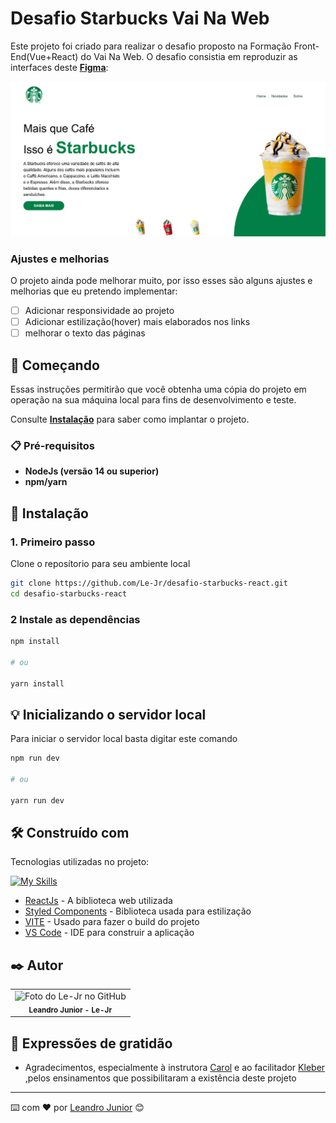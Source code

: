 # Desafio Starbucks Vai Na Web

Este projeto foi criado para realizar o desafio proposto na Formação Front-End(Vue+React) do Vai Na Web.
O desafio consistia em reproduzir as interfaces deste **<a href="https://www.figma.com/design/lDEBqDNjbhumoZwQ7CBL7P/Starbucks?node-id=1-3&node-type=frame&t=ADLAyln3vrVS2sVP-0" target="_blank">Figma</a>**:

<img src="./public/print-pag.png" alt="Exemplo imagem" width="700">

### Ajustes e melhorias

O projeto ainda pode melhorar muito, por isso esses são alguns ajustes e melhorias que eu pretendo implementar:

- [ ] Adicionar responsividade ao projeto
- [ ] Adicionar estilização(hover) mais elaborados nos links
- [ ] melhorar o texto das páginas

## 🚀 Começando

Essas instruções permitirão que você obtenha uma cópia do projeto em operação na sua máquina local para fins de desenvolvimento e teste.

Consulte **[Instalação](#-instalação)** para saber como implantar o projeto.

### 📋 Pré-requisitos

- **NodeJs (versão 14 ou superior)**
- **npm/yarn**

## 🔧 Instalação

### 1. Primeiro passo

Clone o reposítorio para seu ambiente local

```bash
git clone https://github.com/Le-Jr/desafio-starbucks-react.git
cd desafio-starbucks-react
```

### 2 Instale as dependências

```bash
npm install

# ou

yarn install
```

## 💡 Inicializando o servidor local

Para iniciar o servidor local basta digitar este comando

```bash
npm run dev

# ou

yarn run dev
```

## 🛠️ Construído com

Tecnologias utilizadas no projeto:

[![My Skills](https://skillicons.dev/icons?i=react,styledcomponents,npm,vscode,vite,&theme=light)](https://skillicons.dev)

- [ReactJs](https://react.dev/learn) - A biblioteca web utilizada
- [Styled Components](https://styled-components.com/docs) - Biblioteca usada para estilização
- [VITE](https://vite.dev/guide/) - Usado para fazer o build do projeto
- [VS Code](https://code.visualstudio.com/) - IDE para construir a aplicação

## ✒️ Autor

<table>
  <tr>
    <td align="center">
      <a href"https://github.com/Le-Jr" title="Link Perfil Git Hub">
        <img src="https://avatars.githubusercontent.com/u/149914780?v=4" width="100px;" alt="Foto do Le-Jr no GitHub"/><br>
        <sub>
          <b>Leandro Junior - Le-Jr</b>
        </sub>
      </a>
    </td>
</table>

## 🎁 Expressões de gratidão

- Agradecimentos, especialmente à instrutora <a href="https://github.com/mariaccarolina" target="blank" >Carol</a> e ao facilitador <a href="https://github.com/kleber-matos" target="blank">Kleber</a>
  ,pelos ensinamentos que possibilitaram a existência deste projeto

---

⌨️ com ❤️ por [Leandro Junior](https://github.com/Le-Jr) 😊
